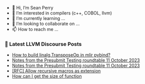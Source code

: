 - 👋 Hi, I’m Sean Perry
- 👀 I’m interested in compilers (c++, COBOL, llvm)
- 🌱 I’m currently learning ...
- 💞️ I’m looking to collaborate on ...
- 📫 How to reach me ...

<!---
s66perry/s66perry is a ✨ special ✨ repository because its `README.md` (this file) appears on your GitHub profile.
You can click the Preview link to take a look at your changes.
--->
### 📕 Latest LLVM Discourse Posts

<!-- DISCOURSE-LLVM:START -->
- [How to build linalg.TransposeOp in mlir pybind?](https://discourse.llvm.org/t/how-to-build-linalg-transposeop-in-mlir-pybind/73989#post_13)
- [Notes from the Presubmit Testing roundtable 11 October 2023](https://discourse.llvm.org/t/notes-from-the-presubmit-testing-roundtable-11-october-2023/74247#post_19)
- [Notes from the Presubmit Testing roundtable 11 October 2023](https://discourse.llvm.org/t/notes-from-the-presubmit-testing-roundtable-11-october-2023/74247#post_18)
- [[RFC] Allow recursive macros as extension](https://discourse.llvm.org/t/rfc-allow-recursive-macros-as-extension/73401?page=2#post_37)
- [How can I get the size of function](https://discourse.llvm.org/t/how-can-i-get-the-size-of-function/74236#post_6)
<!-- DISCOURSE-LLVM:END -->

